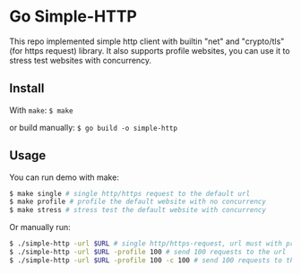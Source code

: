 # Go Simple-HTTP

This repo implemented simple http client with builtin "net" and "crypto/tls" (for https request) library.
It also supports profile websites, you can use it to stress test websites with concurrency.

## Install

With ```make```:
```$ make ```

or build manually:
```$ go build -o simple-http```

## Usage

You can run demo with make:

```bash
$ make single # single http/https request to the default url
$ make profile # profile the default website with no concurrency
$ make stress # stress test the default website with concurrency
```

Or manually run:
```bash
$ ./simple-http -url $URL # single http/https-request, url must with protocol prefix
$ ./simple-http -url $URL -profile 100 # send 100 requests to the url
$ ./simple-http -url $URL -profile 100 -c 100 # send 100 requests to the url with 100 concurrency, so total requests are 100*100=10000
```
